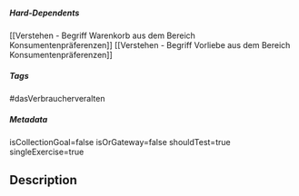 ##### Hard-Dependents

[[Verstehen - Begriff Warenkorb aus dem Bereich Konsumentenpräferenzen]]
[[Verstehen - Begriff Vorliebe aus dem Bereich Konsumentenpräferenzen]]

##### Tags

#dasVerbraucherveralten

##### Metadata

isCollectionGoal=false
isOrGateway=false
shouldTest=true
singleExercise=true

## Description
